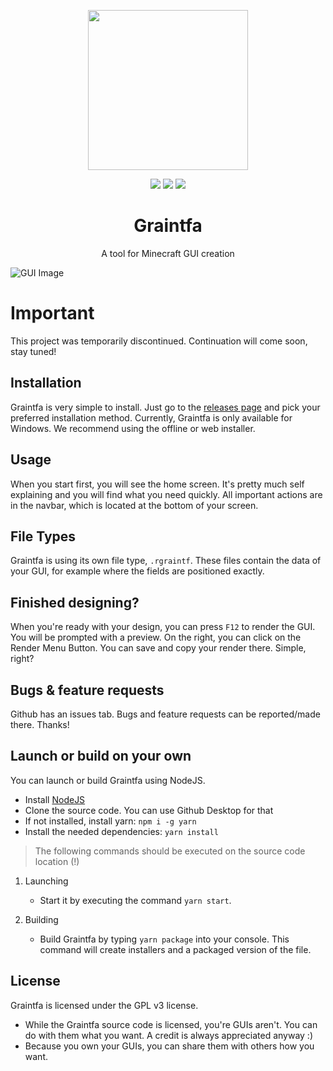 <p align="center">
  <img src="https://github.com/RedCrafter07/Graintfa/blob/main/assets/icon.png?raw=true" width="256">
  <br>
</p>

<p align="center">
  <img src="https://shields.io/github/stars/RedCrafter07/Graintfa?style=for-the-badge&color=ff3434&labelColor=123">
  <img src="https://img.shields.io/github/v/release/RedCrafter07/Graintfa?color=FF7F1A&style=for-the-badge&labelColor=123">
  <img src="https://shields.io/github/downloads/RedCrafter07/Graintfa/total?style=for-the-badge&color=fc0&labelColor=123">
</p>

<h1 align="center">Graintfa</h1>
<p align="center">A tool for Minecraft GUI creation</p>

![GUI Image](https://github.com/RedCrafter07/Graintfa/blob/main/.github/assets/screenshots/editor.png?raw=true)

# Important
This project was temporarily discontinued. Continuation will come soon, stay tuned!

## Installation
Graintfa is very simple to install. Just go to the [releases page](https://github.com/RedCrafter07/Graintfa/releases/latest) and pick your preferred installation method. Currently, Graintfa is only available for Windows. We recommend using the offline or web installer.

## Usage
When you start first, you will see the home screen. It's pretty much self explaining and you will find what you need quickly. All important actions are in the navbar, which is located at the bottom of your screen.

## File Types
Graintfa is using its own file type, `.rgraintf`. These files contain the data of your GUI, for example where the fields are positioned exactly.

## Finished designing? 
When you're ready with your design, you can press `F12` to render the GUI. You will be prompted with a preview. On the right, you can click on the Render Menu Button. You can save and copy your render there. Simple, right?

## Bugs & feature requests
Github has an issues tab. Bugs and feature requests can be reported/made there. Thanks!

## Launch or build on your own
You can launch or build Graintfa using NodeJS.

- Install [NodeJS](https://nodejs.org)
- Clone the source code. You can use Github Desktop for that
- If not installed, install yarn: `npm i -g yarn`
- Install the needed dependencies: `yarn install`

> The following commands should be executed on the source code location (!)

1. Launching
   - Start it by executing the command `yarn start`.

2. Building
   - Build Graintfa by typing `yarn package` into your console. This command will create installers and a packaged version of the file.


## License
Graintfa is licensed under the GPL v3 license.

- While the Graintfa source code is licensed, you're GUIs aren't. You can do with them what you want. A credit is always appreciated anyway :)
- Because you own your GUIs, you can share them with others how you want.
